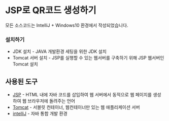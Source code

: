 # JSP로 QR코드 생성하기

모든 소스코드는 IntelliJ + Windows10 환경에서 작성되었습니다.

### 설치하기

- JDK 설치 - JAVA 개발환경 세팅을 위한 JDK 설치
- Tomcat 서버 설치 - JSP를 실행할 수 있는 웹서버를 구축하기 위해 JSP 웹서버인 Tomcat 설치

## 사용된 도구

- [JSP](<https://www.oracle.com/technetwork/java/index-jsp-138231.html>) - HTML 내에 자바 코드를 삽입하여 웹 서버에서 동적으로 웹 페이지를 생성하여 웹 브라우저에 돌려주는 언어
- [Tomcat](<http://tomcat.apache.org/>) - 서블릿 컨테이너, 웹컨테이너만 있는 웹 애플리케이션 서버
- [intelliJ](<https://www.jetbrains.com/idea/>) - 자바 통합 개발 환경
